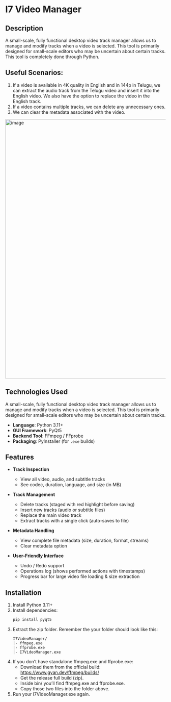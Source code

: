 # I7 Video Manager

## Description
A small-scale, fully functional desktop video track manager allows us to manage and modify tracks when a video is selected. This tool is primarily designed for small-scale editors who may be uncertain about certain tracks. This tool is completely done through Python.

## Useful Scenarios:
1. If a video is available in 4K quality in English and in 144p in Telugu, we can extract the audio track from the Telugu video and insert it into the English video. We also have the option to replace the video in the English track.
2. If a video contains multiple tracks, we can delete any unnecessary ones.
3. We can clear the metadata associated with the video.

<img width="1202" height="813" alt="image" src="https://github.com/user-attachments/assets/e3f6dfad-a079-4a86-b2ec-3b6489523805" />

## Technologies Used
A small-scale, fully functional desktop video track manager allows us to manage and modify tracks when a video is selected. This tool is primarily designed for small-scale editors who may be uncertain about certain tracks.
- **Language**: Python 3.11+  
- **GUI Framework**: PyQt5  
- **Backend Tool**: FFmpeg / FFprobe  
- **Packaging**: PyInstaller (for `.exe` builds)

## Features
- **Track Inspection**
  - View all video, audio, and subtitle tracks
  - See codec, duration, language, and size (in MB)

- **Track Management**
  - Delete tracks (staged with red highlight before saving)
  - Insert new tracks (audio or subtitle files)
  - Replace the main video track
  - Extract tracks with a single click (auto-saves to file)

- **Metadata Handling**
  - View complete file metadata (size, duration, format, streams)
  - Clear metadata option

- **User-Friendly Interface**
  - Undo / Redo support
  - Operations log (shows performed actions with timestamps)
  - Progress bar for large video file loading & size extraction

## Installation
1. Install Python 3.11+  
2. Install dependencies:
   ```bash
   pip install pyqt5
   ```
3. Extract the zip folder. Remember the your folder should look like this:
    ```
    I7VideoManager/
    |- ffmpeg.exe
    |- ffprobe.exe
    |- I7VideoManager.exe
    ```
4. If you don’t have standalone ffmpeg.exe and ffprobe.exe:
    - Download them from the official build: https://www.gyan.dev/ffmpeg/builds/
    - Get the release full build (zip).
    - Inside bin/ you’ll find ffmpeg.exe and ffprobe.exe.
    - Copy those two files into the folder above.
5. Run your I7VideoManager.exe again.

